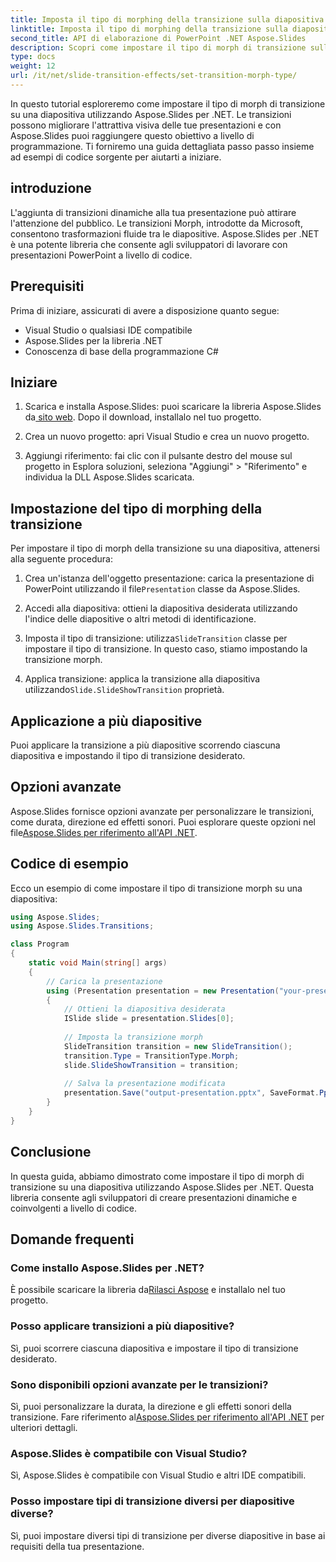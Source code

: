 ```yaml
---
title: Imposta il tipo di morphing della transizione sulla diapositiva
linktitle: Imposta il tipo di morphing della transizione sulla diapositiva
second_title: API di elaborazione di PowerPoint .NET Aspose.Slides
description: Scopri come impostare il tipo di morph di transizione sulle diapositive utilizzando Aspose.Slides per .NET. Guida passo passo con esempi di codice. Migliora le tue presentazioni adesso!
type: docs
weight: 12
url: /it/net/slide-transition-effects/set-transition-morph-type/
---
```

In questo tutorial esploreremo come impostare il tipo di morph di transizione su una diapositiva utilizzando Aspose.Slides per .NET. Le transizioni possono migliorare l'attrattiva visiva delle tue presentazioni e con Aspose.Slides puoi raggiungere questo obiettivo a livello di programmazione. Ti forniremo una guida dettagliata passo passo insieme ad esempi di codice sorgente per aiutarti a iniziare.

## introduzione
L'aggiunta di transizioni dinamiche alla tua presentazione può attirare l'attenzione del pubblico. Le transizioni Morph, introdotte da Microsoft, consentono trasformazioni fluide tra le diapositive. Aspose.Slides per .NET è una potente libreria che consente agli sviluppatori di lavorare con presentazioni PowerPoint a livello di codice.

## Prerequisiti
Prima di iniziare, assicurati di avere a disposizione quanto segue:
- Visual Studio o qualsiasi IDE compatibile
- Aspose.Slides per la libreria .NET
- Conoscenza di base della programmazione C#

## Iniziare
1.  Scarica e installa Aspose.Slides: puoi scaricare la libreria Aspose.Slides da[ sito web](https://releases.aspose.com/slides/net/). Dopo il download, installalo nel tuo progetto.

2. Crea un nuovo progetto: apri Visual Studio e crea un nuovo progetto.

3. Aggiungi riferimento: fai clic con il pulsante destro del mouse sul progetto in Esplora soluzioni, seleziona "Aggiungi" > "Riferimento" e individua la DLL Aspose.Slides scaricata.

## Impostazione del tipo di morphing della transizione
Per impostare il tipo di morph della transizione su una diapositiva, attenersi alla seguente procedura:

1.  Crea un'istanza dell'oggetto presentazione: carica la presentazione di PowerPoint utilizzando il file`Presentation` classe da Aspose.Slides.

2. Accedi alla diapositiva: ottieni la diapositiva desiderata utilizzando l'indice delle diapositive o altri metodi di identificazione.

3.  Imposta il tipo di transizione: utilizza`SlideTransition` classe per impostare il tipo di transizione. In questo caso, stiamo impostando la transizione morph.

4.  Applica transizione: applica la transizione alla diapositiva utilizzando`Slide.SlideShowTransition` proprietà.

## Applicazione a più diapositive
Puoi applicare la transizione a più diapositive scorrendo ciascuna diapositiva e impostando il tipo di transizione desiderato.

## Opzioni avanzate
 Aspose.Slides fornisce opzioni avanzate per personalizzare le transizioni, come durata, direzione ed effetti sonori. Puoi esplorare queste opzioni nel file[Aspose.Slides per riferimento all'API .NET](https://reference.aspose.com/slides/net/).

## Codice di esempio
Ecco un esempio di come impostare il tipo di transizione morph su una diapositiva:

```csharp
using Aspose.Slides;
using Aspose.Slides.Transitions;

class Program
{
    static void Main(string[] args)
    {
        // Carica la presentazione
        using (Presentation presentation = new Presentation("your-presentation.pptx"))
        {
            // Ottieni la diapositiva desiderata
            ISlide slide = presentation.Slides[0];
            
            // Imposta la transizione morph
            SlideTransition transition = new SlideTransition();
            transition.Type = TransitionType.Morph;
            slide.SlideShowTransition = transition;
            
            // Salva la presentazione modificata
            presentation.Save("output-presentation.pptx", SaveFormat.Pptx);
        }
    }
}
```

## Conclusione
In questa guida, abbiamo dimostrato come impostare il tipo di morph di transizione su una diapositiva utilizzando Aspose.Slides per .NET. Questa libreria consente agli sviluppatori di creare presentazioni dinamiche e coinvolgenti a livello di codice.

## Domande frequenti

### Come installo Aspose.Slides per .NET?
 È possibile scaricare la libreria da[Rilasci Aspose](https://releases.aspose.com/slides/net/) e installalo nel tuo progetto.

### Posso applicare transizioni a più diapositive?
Sì, puoi scorrere ciascuna diapositiva e impostare il tipo di transizione desiderato.

### Sono disponibili opzioni avanzate per le transizioni?
 Sì, puoi personalizzare la durata, la direzione e gli effetti sonori della transizione. Fare riferimento al[Aspose.Slides per riferimento all'API .NET](https://reference.aspose.com/slides/net/) per ulteriori dettagli.

### Aspose.Slides è compatibile con Visual Studio?
Sì, Aspose.Slides è compatibile con Visual Studio e altri IDE compatibili.

### Posso impostare tipi di transizione diversi per diapositive diverse?
Sì, puoi impostare diversi tipi di transizione per diverse diapositive in base ai requisiti della tua presentazione.